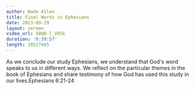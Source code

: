 ```yaml
--- 
author: Wade Allen 
title: Final Words in Ephesians 
date: 2013-09-29
layout: sermon
video_url: X0QB-l_VO5k
duration: '0:39:57'
length: 38527485 
---
```


As we conclude our study Ephesians, we understand that God's word speaks to us in different ways. We reflect on the particular themes in the book of Ephesians and share testimony of how God has used this study in our lives.Ephesians 6:21-24

